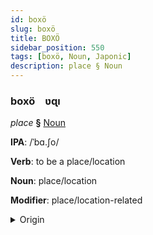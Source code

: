 ```yaml
---
id: boxö
slug: boxö
title: BOXÖ
sidebar_position: 550
tags: [boxö, Noun, Japonic]
description: place § Noun
---
```


### boxö&emsp;<span kind="abugida">ʋɋı</span>

*place* **§** [Noun](../../tags/Noun)

**IPA**: /ˈbɑ.ʃo/

**Verb**: to be a place/location

**Noun**: place/location

**Modifier**: place/location-related

<details>
    <summary>Origin</summary>
    Japanese ばしょ basho [ba̠ɕo̞]<br/>
    <em>Japonic Language Family</em>
</details>